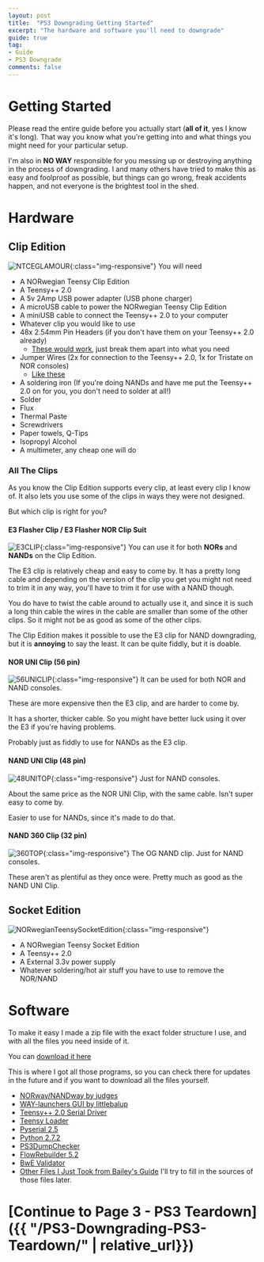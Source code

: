 ```yaml
---
layout: post
title:  "PS3 Downgrading Getting Started"
excerpt: "The hardware and software you'll need to downgrade"
guide: true
tag:
- Guide
- PS3 Downgrade
comments: false
---
```

# Getting Started
Please read the entire guide before you actually start (**all of it**, yes I know it's long). 
That way you know what you're getting into and what things you might need for your particular setup.

I'm also in **NO WAY** responsible for you messing up or destroying anything in the process of downgrading. 
I and many others have tried to make this as easy and foolproof as possible, but things can go wrong, freak accidents happen, and not everyone is the brightest tool in the shed.


# Hardware
## Clip Edition
![NTCEGLAMOUR](/assets/img/NTCEGLAMOUR.jpg){:class="img-responsive"}
You will need
* A NORwegian Teensy Clip Edition
* A Teensy++ 2.0
* A 5v 2Amp USB power adapter (USB phone charger)
* A microUSB cable to power the NORwegian Teensy Clip Edition
* A miniUSB cable to connect the Teensy++ 2.0 to your computer
* Whatever clip you would like to use
* 48x 2.54mm Pin Headers (if you don't have them on your Teensy++ 2.0 already)
  * [These would work](https://www.amazon.com/Hotop-Pack-Single-Header-Connector/dp/B06XR8CV8P/ref=sr_1_8?ie=UTF8&qid=1509273572&sr=8-8&keywords=pin+header), just break them apart into what you need
* Jumper Wires (2x for connection to the Teensy++ 2.0, 1x for Tristate on NOR consoles)
  * [Like these](https://www.amazon.com/Solderless-Flexible-Breadboard-Jumper-100pcs/dp/B005TZJ0AM/ref=sr_1_4?s=electronics&ie=UTF8&qid=1509248805&sr=1-4&keywords=jumper+wires) 
* A soldering iron (If you're doing NANDs and have me put the Teensy++ 2.0 on for you, you don't need to solder at all!)
* Solder
* Flux
* Thermal Paste
* Screwdrivers 
* Paper towels, Q-Tips
* Isopropyl Alcohol
* A multimeter, any cheap one will do

### All The Clips
As you know the Clip Edition supports every clip, at least every clip I know of. It also lets you use some of the clips in ways they were not designed.

But which clip is right for you?

#### E3 Flasher Clip / E3 Flasher NOR Clip Suit
![E3CLIP](/assets/img/E3CLIP.jpg){:class="img-responsive"}
You can use it for both **NORs** and **NANDs** on the Clip Edition. 

The E3 clip is relatively cheap and easy to come by. It has a pretty long cable and depending on the version of the clip you get you might not need to trim it in any way, you'll have to trim it for use with a NAND though.

You do have to twist the cable around to actually use it, 
and since it is such a long thin cable the wires in the cable are smaller than some of the other clips.
So it might not be as good as some of the other clips.

The Clip Edition makes it possible to use the E3 clip for NAND downgrading, but it is **annoying** to say the least. It can be quite fiddly, but it is doable.

#### NOR UNI Clip (56 pin)
![56UNICLIP](/assets/img/56UNICLIP.jpg){:class="img-responsive"}
It can be used for both NOR and NAND consoles.

These are more expensive then the E3 clip, and are harder to come by.

It has a shorter, thicker cable. So you might have better luck using it over the E3 if you're having problems.

Probably just as fiddly to use for NANDs as the E3 clip.

#### NAND UNI Clip (48 pin)
![48UNITOP](/assets/img/48UNITOP.jpg){:class="img-responsive"}
Just for NAND consoles.

About the same price as the NOR UNI Clip, with the same cable. Isn't super easy to come by.

Easier to use for NANDs, since it's made to do that.
#### NAND 360 Clip (32 pin)
![360TOP](/assets/img/360TOP.jpg){:class="img-responsive"}
The OG NAND clip. Just for NAND consoles.

These aren't as plentiful as they once were.
Pretty much as good as the NAND UNI Clip.

## Socket Edition
![NORwegianTeensySocketEdition](/assets/img/NORwegianTeensySocketGlamour.jpg){:class="img-responsive"}
* A NORwegian Teensy Socket Edition
* A Teensy++ 2.0
* A External 3.3v power supply
* Whatever soldering/hot air stuff you have to use to remove the NOR/NAND

# Software
To make it easy I made a zip file with the exact folder structure I use, and with all the files you need inside of it.

You can [download it here](https://mega.nz/#!ovIEhS5D!Eke5679s1qnOJEv8Bs3BSBIGjsHzn5Zzmj0-w6hrAk4)

This is where I got all those programs, so you can check there for updates in the future and if you want to download all the files yourself.

* [NORway/NANDway by judges](https://github.com/hjudges/NORway)
* [WAY-launchers GUI by littlebalup](https://github.com/littlebalup/WAY-launchers) 
* [Teensy++ 2.0 Serial Driver](https://www.pjrc.com/teensy/usb_serial.html)
* [Teensy Loader](https://www.pjrc.com/teensy/loader_win10.html)
* [Pyserial 2.5](https://pypi.python.org/pypi/pyserial/2.5)
* [Python 2.7.2](https://www.python.org/download/releases/2.7.2/)
* [PS3DumpChecker](https://github.com/Swizzy/PS3DumpChecker)
* [FlowRebuilder 5.2](http://www.ps3hax.net/showthread.php?t=95794)
* [BwE Validator](http://psx-scene.com/forums/content/bwe-nor-validator-v1-30-3373/)
* [Other Files I Just Took from Bailey's Guide](http://www.ps3hax.net/showthread.php?t=39766)
I'll try to fill in the sources of those files later.

# [Continue to Page 3 - PS3 Teardown]({{ "/PS3-Downgrading-PS3-Teardown/" | relative_url}})